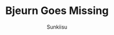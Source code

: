 ---
media: "images/rounds/round_2/bjeurn_goes_missing.png"
media_type: image
title: Bjeurn Goes Missing
author: [Sunkiisu]
desc: After venturing too far from the colony, Bjeurn Suez relays that he won't be able to make it back without help.
---
